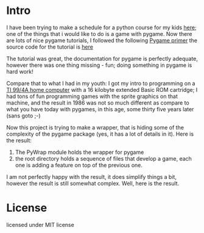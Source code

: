 
# Intro

I have been trying to make a schedule for a python course for my kids [here](https://github.com/MoserMichael/pythoncourse); one of the things that i would like to do is a game with pygame.
Now there are lots of nice pygame tutorials, I followed the following [Pygame primer](https://realpython.com/pygame-a-primer/) the source code for the tutorial is [here](https://github.com/realpython/materials/tree/master/pygame-a-primer)

The tutorial was great, the documentation for pygame is perfectly adequate, however there was one thing missing - fun; doing something in pygame is hard work!

Compare that to what I had in my youth: I got my intro to programming on a [TI 99/4A home computer](https://en.wikipedia.org/wiki/Texas_Instruments_TI-99/4A) with a 16 kilobyte extended Basic ROM cartridge; I had tons of fun programming games with the sprite graphics on that machine, and the result in 1986 was not so much different as compare to what you have today with pygames, in this age, some thirty five years later (sans goto ;-)

Now this project is trying to make a wrapper, that is hiding some of the complexity of the pygame package (yes, it has a lot of details in it).
Here is the result: 

1) The PyWrap module holds the wrapper for pygame
2) the root directory holds a sequence of files that develop a game, each one is adding a feature on top of the previous one.

I am not perfectly happy with the result, it does simplify things a bit, however the result is still somewhat complex.
Well, here is the result.

# License 

licensed under MIT license


